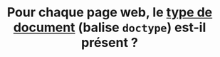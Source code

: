 ---
title: Pour chaque page web, le [type de document](#type-de-document) (balise `doctype`) est-il présent ?
---